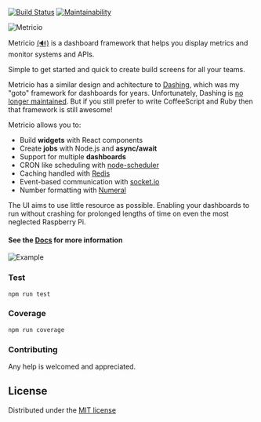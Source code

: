 [![Build Status](https://semaphoreci.com/api/v1/dannycroft/metricio/branches/master/badge.svg)](https://semaphoreci.com/dannycroft/metricio) [![Maintainability](https://api.codeclimate.com/v1/badges/4118cd99d826d332002c/maintainability)](https://codeclimate.com/github/dannycroft/metricio/maintainability)

![Metricio](./src/assets/logo.png)

Metricio [(🔊)](https://res.cloudinary.com/metricio/video/upload/v1508691679/metricio_b4nmgk.mp3 "pronunciation") is a dashboard framework that helps you display metrics and monitor
systems and APIs.

Simple to get started and quick to create build screens for all your teams.

Metricio has a similar design and achitecture to [Dashing](http://dashing.io/), which was my "goto" framework for dashboards for years. Unfortunately, Dashing is [no longer maintained](https://github.com/Shopify/dashing/issues/711). But if you still prefer to write CoffeeScript and Ruby then that framework is still awesome!

Metricio allows you to:

- Build **widgets** with React components
- Create **jobs** with Node.js and **async/await**
- Support for multiple **dashboards**
- CRON like scheduling with [node-scheduler](https://github.com/node-schedule/node-schedule)
- Caching handled with [Redis](https://redis.io/)
- Event-based communication with [socket.io](https://socket.io/)
- Number formatting with [Numeral](http://numeraljs.com/)

The UI aims to use little resource as possible. Enabling your dashboards to run without crashing for prolonged lengths of time on even the most neglected Raspberry Pi.

####  See the [Docs](https://metricio.github.io/metricio-docs/) for more information

![Example](./src/assets/metricio.gif)


### Test

```
npm run test
```

### Coverage

```
npm run coverage
```

### Contributing

Any help is welcomed and appreciated.

## License
Distributed under the [MIT license](LICENSE)
